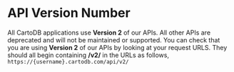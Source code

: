 # API Version Number

All CartoDB applications use **Version 2** of our APIs. All other APIs are deprecated and will not be maintained or supported. You can check that you are using **Version 2** of our APIs by looking at your request URLS. They should all begin containing **/v2/** in the URLs as follows, `https://{username}.cartodb.com/api/v2/`
